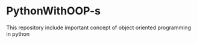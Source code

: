 # PythonWithOOP-s
This repository include important concept of object oriented programming in python 
